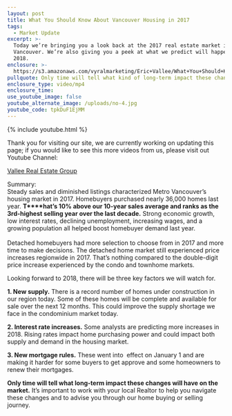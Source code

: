 ```yaml
---
layout: post
title: What You Should Know About Vancouver Housing in 2017
tags:
  - Market Update
excerpt: >-
  Today we’re bringing you a look back at the 2017 real estate market in
  Vancouver. We’re also giving you a peek at what we predict will happen in
  2018.
enclosure: >-
  https://s3.amazonaws.com/vyralmarketing/Eric+Vallee/What+You+Should+Know+About+Vancouver+Housing+in+2017.mp4
pullquote: Only time will tell what kind of long-term impact these changes have.
enclosure_type: video/mp4
enclosure_time:
use_youtube_image: false
youtube_alternate_image: /uploads/no-4.jpg
youtube_code: tpkDuF1EjMM
---
```


{% include youtube.html %}

Thank you for visiting our site, we are currently working on updating this page; if you would like to see this more videos from us, please visit out Youtube Channel:&nbsp;

[Vallee Real Estate Group](https://www.youtube.com/user/valleerealestate)

Summary:<br>Steady sales and diminished listings characterized Metro Vancouver’s housing market in 2017. Homebuyers purchased nearly 36,000 homes last year. **T****hat’s 10% above our 10-year sales average and ranks as the 3rd-highest selling year over the last decade.** Strong economic growth, low interest rates, declining unemployment, increasing wages, and a growing population all helped boost homebuyer demand last year.&nbsp;<br>&nbsp;<br>Detached homebuyers had more selection to choose from in 2017 and more time to make decisions. The detached home market still experienced price increases regionwide in 2017. That’s nothing compared to the double-digit price increase experienced by the condo and townhome markets.&nbsp;

Looking forward to 2018, there will be three key factors we will watch for.

**1. New supply.** There is a record number of homes under construction in our region today. Some of these homes will be complete and available for sale over the next 12 months. This could improve the supply shortage we face in the condominium market today.

**2. Interest rate increases.** Some analysts are predicting more increases in 2018. Rising rates impact home purchasing power and could impact both supply and demand in the housing market.

**3. New mortgage rules.** These went into &nbsp;effect on January 1 and are making it harder for some buyers to get approve and some homeowners to renew their mortgages.&nbsp;

**Only time will tell what long-term impact these changes will have on the market.** It’s important to work with your local Realtor to help you navigate these changes and to advise you through our home buying or selling journey.&nbsp;<br>&nbsp;
